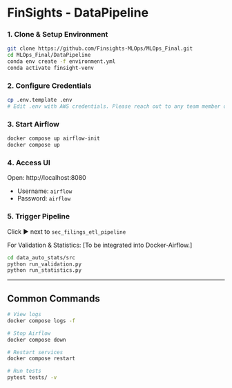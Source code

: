 # FinSights - DataPipeline 

### 1. Clone & Setup Environment
```bash
git clone https://github.com/Finsights-MLOps/MLOps_Final.git
cd MLOps_Final/DataPipeline
conda env create -f environment.yml
conda activate finsight-venv
```

### 2. Configure Credentials
```bash
cp .env.template .env
# Edit .env with AWS credentials. Please reach out to any team member of Group 4 for the access keys
```

### 3. Start Airflow
```bash
docker compose up airflow-init
docker compose up
```

### 4️. Access UI
Open: http://localhost:8080
- Username: `airflow`
- Password: `airflow`

### 5. Trigger Pipeline
Click ▶️ next to `sec_filings_etl_pipeline`

For Validation & Statistics: [To be integrated into Docker-Airflow.]
```bash
cd data_auto_stats/src
python run_validation.py
python run_statistics.py
```

---

## Common Commands
```bash
# View logs
docker compose logs -f

# Stop Airflow
docker compose down

# Restart services
docker compose restart

# Run tests
pytest tests/ -v
```
